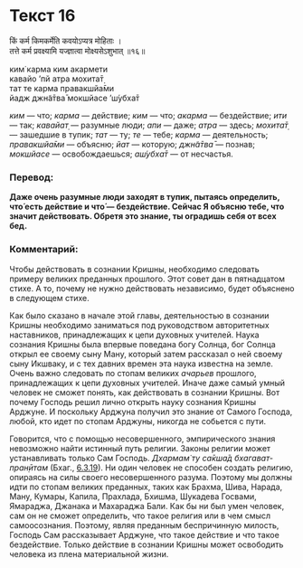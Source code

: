 # Текст 16

किं कर्म किमकर्मेति कवयोऽप्यत्र मोहिताः ।  
तत्ते कर्म प्रवक्ष्यामि यज्ज्ञात्वा मोक्ष्यसेऽशुभात् ॥१६॥

ким̇ карма ким акармети  
кавайо ’пй атра мохита̄т̣  
тат те карма правакшйа̄ми  
йадж джн̃а̄тва̄ мокшйасе ’ш́убха̄т

_ким_ — что; _карма_ — действие; _ким_ — что; _акарма_ — бездействие; _ити_ — так; _кавайат̣_ — разумные люди; _апи_ — даже; _атра_ — здесь; _мохита̄т̣_ — зашедшие в тупик; _тат_ — ту; _те_ — тебе; _карма_ — деятельность; _правакшйа̄ми_ — объясню; _йат_ — которую; _джн̃а̄тва̄_ — познав; _мокшйасе_ — освобождаешься; _аш́убха̄т_ — от несчастья.

### Перевод:

**Даже очень разумные люди заходят в тупик, пытаясь определить, что́ есть действие и что́ — бездействие. Сейчас Я объясню тебе, что значит действовать. Обретя это знание, ты оградишь себя от всех бед.**

### Комментарий:

Чтобы действовать в сознании Кришны, необходимо следовать примеру великих преданных прошлого. Этот совет дан в пятнадцатом стихе. А то, почему не нужно действовать независимо, будет объяснено в следующем стихе.

Как было сказано в начале этой главы, деятельностью в сознании Кришны необходимо заниматься под руководством авторитетных наставников, принадлежащих к цепи духовных учителей. Наука сознания Кришны была впервые поведана богу Солнца, бог Солнца открыл ее своему сыну Ману, который затем рассказал о ней своему сыну Икшваку, и с тех давних времен эта наука известна на земле. Очень важно следовать по стопам великих _ачарьев_ прошлого, принадлежащих к цепи духовных учителей. Иначе даже самый умный человек не сможет понять, как действовать в сознании Кришны. Вот почему Господь решил лично открыть науку сознания Кришны Арджуне. И поскольку Арджуна получил это знание от Самого Господа, любой, кто идет по стопам Арджуны, никогда не собьется с пути.

Говорится, что с помощью несовершенного, эмпирического знания невозможно найти истинный путь религии. Законы религии может устанавливать только Сам Господь. _Дхармам̇ ту са̄кша̄д бхагават-пран̣ӣтам_ (Бхаг., [6.3.19](#)). Ни один человек не способен создать религию, опираясь на силы своего несовершенного разума. Поэтому мы должны идти по стопам великих преданных, таких как Брахма, Шива, Нарада, Ману, Кумары, Капила, Прахлада, Бхишма, Шукадева Госвами, Ямараджа, Джанака и Махараджа Бали. Как бы ни был умен человек, сам он не сможет определить, что такое религия или в чем смысл самоосознания. Поэтому, являя преданным беспричинную милость, Господь Сам рассказывает Арджуне, что такое действие и что такое бездействие. Только действие в сознании Кришны может освободить человека из плена материальной жизни.